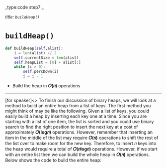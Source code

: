 _type:code step7 _

_title: `buildHeap()`_
# `buildHeap()`
```python
def buildHeap(self,alist):
    i = len(alist) // 2
    self.currentSize = len(alist)
    self.heapList = [0] + alist[:]
    while (i > 0):
        self.percDown(i)
        i = i - 1
```
- Build the heap in **𝑂(𝑛)** operations
---
[for speaker]<> To finish our discussion of binary heaps, we will look at a method to build an entire heap from a list of keys. The first method you might think of may be like the following. Given a list of keys, you could easily build a heap by inserting each key one at a time. Since you are starting with a list of one item, the list is sorted and you could use binary search to find the right position to insert the next key at a cost of approximately **𝑂(log𝑛)** operations. However, remember that inserting an item in the middle of the list may require **𝑂(𝑛)** operations to shift the rest of the list over to make room for the new key. Therefore, to insert 𝑛 keys into the heap would require a total of **𝑂(𝑛log𝑛)** operations. However, if we start with an entire list then we can build the whole heap in **𝑂(𝑛)** operations. Below shows the code to build the entire heap:
